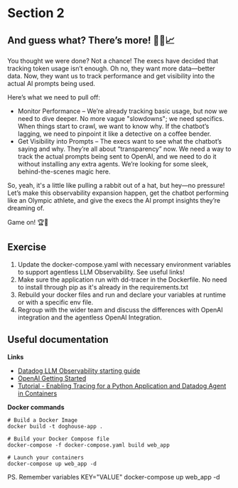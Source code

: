 # Section 2

## And guess what? There’s more! 🧙‍♀️📈

You thought we were done? Not a chance! The execs have decided that tracking token usage isn’t enough. Oh no, they want more data—better data. Now, they want us to track performance and get visibility into the actual AI prompts being used. 

Here’s what we need to pull off:

- Monitor Performance – We’re already tracking basic usage, but now we need to dive deeper. No more vague "slowdowns"; we need specifics. When things start to crawl, we want to know why. If the chatbot’s lagging, we need to pinpoint it like a detective on a coffee bender.
- Get Visibility into Prompts – The execs want to see what the chatbot’s saying and why. They’re all about “transparency” now. We need a way to track the actual prompts being sent to OpenAI, and we need to do it without installing any extra agents. We’re looking for some sleek, behind-the-scenes magic here.

So, yeah, it's a little like pulling a rabbit out of a hat, but hey—no pressure! Let’s make this observability expansion happen, get the chatbot performing like an Olympic athlete, and give the execs the AI prompt insights they’re dreaming of.

Game on! 🏆🐾

## Exercise

1. Update the docker-compose.yaml with necessary environment variables to support agentless LLM Observability. See useful links!
2. Make sure the application run with dd-tracer in the Dockerfile. No need to install through pip as it's already in the requirements.txt
3. Rebuild your docker files and run and declare your variables at runtime or with a specific env file.
4. Regroup with the wider team and discuss the differences with OpenAI integration and the agentless OpenAI Integration.

## Useful documentation

**Links**

- [Datadog LLM Observability starting guide](https://docs.datadoghq.com/llm_observability/quickstart/)
- [OpenAI Getting Started](https://platform.openai.com/docs/guides/chat-completions/getting-started)
- [Tutorial - Enabling Tracing for a Python Application and Datadog Agent in Containers](https://docs.datadoghq.com/tracing/guide/tutorial-enable-python-containers/)

**Docker commands** 
```
# Build a Docker Image
docker build -t doghouse-app .

# Build your Docker Compose file
docker-compose -f docker-compose.yaml build web_app

# Launch your containers
docker-compose up web_app -d
```

PS. Remember variables KEY="VALUE" docker-compose up web_app -d 

